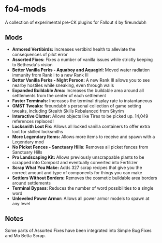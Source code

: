 # fo4-mods

A collection of experimental pre-CK plugins for Fallout 4 by fireundubh

## Mods

* **Armored Vertibirds:** Increases vertibird health to alleviate the consequences of pilot error
* **Assorted Fixes:** Fixes a number of vanilla issues while strictly keeping to Bethesda's vision
* **Better Vanilla Perks - Aquaboy and Aquagirl:** Moved water radiation immunity from Rank I to a new Rank III
* **Better Vanilla Perks - Night Person:** A new Rank III allows you to see nearby hostiles while sneaking, even through walls
* **Expanded Buildable Area:** Increases the buildable area around all settlements from the center of each settlement
* **Faster Terminals:** Increases the terminal display rate to instantaneous
* **GMST Tweaks:** fireundubh's personal collection of game setting tweaks, including Stealth Skills Rebalanced from Skyrim
* **Interactive Clutter:** Allows objects like Tires to be picked up. 14,049 references replaced!
* **Locksmith Loot Fix:** Allows all locked vanilla containers to offer extra loot for skilled locksmiths
* **More Legendary Items:** Allows more items to receive and spawn with a Legendary mod
* **No Picket Fences - Sanctuary Hills:** Removes all picket fences from Sanctuary Hills
* **Pro Landscaping Kit:** Allows previously unscrappable plants to be scrapped into Compost and eventually converted into Fertilizer
* **Scrap What You Make:** Adds 327 scrap recipes that give you the correct amount and type of components for things you can make
* **Settlers Without Borders:** Removes the cosmetic buildable area borders around settlements
* **Terminal Bypass:** Reduces the number of word possibilities to a single word
* **Unleveled Power Armor:** Allows all power armor models to spawn at any level

## Notes

Some parts of Assorted Fixes have been integrated into Simple Bug Fixes and Mo Betta Scrap.